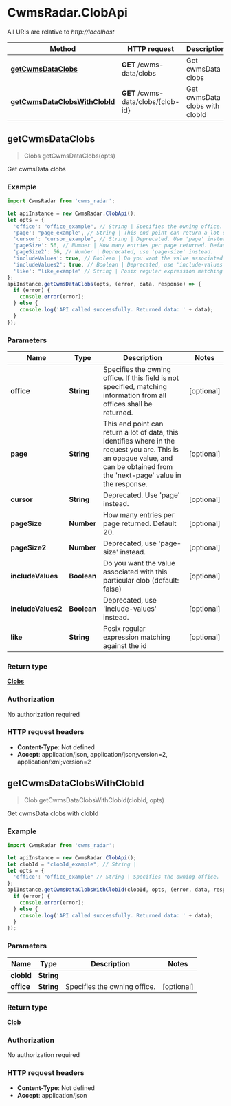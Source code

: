 # CwmsRadar.ClobApi

All URIs are relative to *http://localhost*

Method | HTTP request | Description
------------- | ------------- | -------------
[**getCwmsDataClobs**](ClobApi.md#getCwmsDataClobs) | **GET** /cwms-data/clobs | Get cwmsData clobs
[**getCwmsDataClobsWithClobId**](ClobApi.md#getCwmsDataClobsWithClobId) | **GET** /cwms-data/clobs/{clob-id} | Get cwmsData clobs with clobId



## getCwmsDataClobs

> Clobs getCwmsDataClobs(opts)

Get cwmsData clobs

### Example

```javascript
import CwmsRadar from 'cwms_radar';

let apiInstance = new CwmsRadar.ClobApi();
let opts = {
  'office': "office_example", // String | Specifies the owning office. If this field is not specified, matching information from all offices shall be returned.
  'page': "page_example", // String | This end point can return a lot of data, this identifies where in the request you are. This is an opaque value, and can be obtained from the 'next-page' value in the response.
  'cursor': "cursor_example", // String | Deprecated. Use 'page' instead.
  'pageSize': 56, // Number | How many entries per page returned. Default 20.
  'pageSize2': 56, // Number | Deprecated, use 'page-size' instead.
  'includeValues': true, // Boolean | Do you want the value associated with this particular clob (default: false)
  'includeValues2': true, // Boolean | Deprecated, use 'include-values' instead.
  'like': "like_example" // String | Posix regular expression matching against the id
};
apiInstance.getCwmsDataClobs(opts, (error, data, response) => {
  if (error) {
    console.error(error);
  } else {
    console.log('API called successfully. Returned data: ' + data);
  }
});
```

### Parameters


Name | Type | Description  | Notes
------------- | ------------- | ------------- | -------------
 **office** | **String**| Specifies the owning office. If this field is not specified, matching information from all offices shall be returned. | [optional] 
 **page** | **String**| This end point can return a lot of data, this identifies where in the request you are. This is an opaque value, and can be obtained from the &#39;next-page&#39; value in the response. | [optional] 
 **cursor** | **String**| Deprecated. Use &#39;page&#39; instead. | [optional] 
 **pageSize** | **Number**| How many entries per page returned. Default 20. | [optional] 
 **pageSize2** | **Number**| Deprecated, use &#39;page-size&#39; instead. | [optional] 
 **includeValues** | **Boolean**| Do you want the value associated with this particular clob (default: false) | [optional] 
 **includeValues2** | **Boolean**| Deprecated, use &#39;include-values&#39; instead. | [optional] 
 **like** | **String**| Posix regular expression matching against the id | [optional] 

### Return type

[**Clobs**](Clobs.md)

### Authorization

No authorization required

### HTTP request headers

- **Content-Type**: Not defined
- **Accept**: application/json, application/json;version=2, application/xml;version=2


## getCwmsDataClobsWithClobId

> Clob getCwmsDataClobsWithClobId(clobId, opts)

Get cwmsData clobs with clobId

### Example

```javascript
import CwmsRadar from 'cwms_radar';

let apiInstance = new CwmsRadar.ClobApi();
let clobId = "clobId_example"; // String | 
let opts = {
  'office': "office_example" // String | Specifies the owning office.
};
apiInstance.getCwmsDataClobsWithClobId(clobId, opts, (error, data, response) => {
  if (error) {
    console.error(error);
  } else {
    console.log('API called successfully. Returned data: ' + data);
  }
});
```

### Parameters


Name | Type | Description  | Notes
------------- | ------------- | ------------- | -------------
 **clobId** | **String**|  | 
 **office** | **String**| Specifies the owning office. | [optional] 

### Return type

[**Clob**](Clob.md)

### Authorization

No authorization required

### HTTP request headers

- **Content-Type**: Not defined
- **Accept**: application/json

